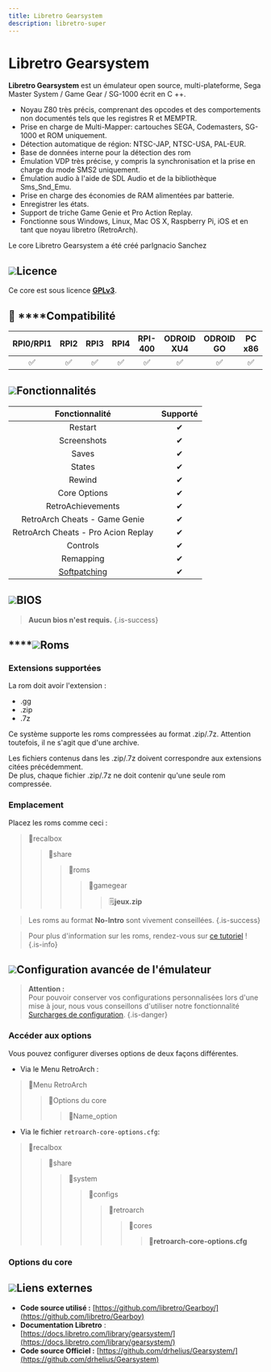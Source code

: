 ```yaml
---
title: Libretro Gearsystem
description: libretro-super
---
```


# Libretro Gearsystem

**Libretro Gearsystem** est un émulateur open source, multi-plateforme, Sega Master System / Game Gear / SG-1000 écrit en C ++.

* Noyau Z80 très précis, comprenant des opcodes et des comportements non documentés tels que les registres R et MEMPTR.
* Prise en charge de Multi-Mapper: cartouches SEGA, Codemasters, SG-1000 et ROM uniquement.
* Détection automatique de région: NTSC-JAP, NTSC-USA, PAL-EUR.
* Base de données interne pour la détection des rom
* Émulation VDP très précise, y compris la synchronisation et la prise en charge du mode SMS2 uniquement.
* Émulation audio à l'aide de SDL Audio et de la bibliothèque Sms\_Snd\_Emu.
* Prise en charge des économies de RAM alimentées par batterie.
* Enregistrer les états.
* Support de triche Game Genie et Pro Action Replay.
* Fonctionne sous Windows, Linux, Mac OS X, Raspberry Pi, iOS et en tant que noyau libretro \(RetroArch\).

Le core Libretro Gearsystem a été créé parIgnacio Sanchez

## ![](/migration-images/emulateurs/consoles-portables/game-gear/gerald-g-parchment-background-or-border-5.svg)Licence

Ce core est sous licence [**GPLv3**](https://github.com/drhelius/Gearsystem/blob/master/LICENSE).

## 🔧 ****Compatibilité

| RPI0/RPI1 | RPI2 | RPI3 | RPI4 | RPI-400 | ODROID XU4 | ODROID GO | PC x86 | PC X86\_64 |
| :---: | :---: | :---: | :---: | :---: | :---: | :---: | :---: | :---: |
| ✅ | ✅ | ✅ | ✅ | ✅ | ✅ | ✅ | ✅ | ✅ |

## ![](/migration-images/emulateurs/consoles-portables/game-gear/cogwheel-145804_640.png)Fonctionnalités

| Fonctionnalité | Supporté |
| :---: | :---: |
| Restart | ✔ |
| Screenshots | ✔ |
| Saves | ✔ |
| States | ✔ |
| Rewind | ✔ |
| Core Options | ✔ |
| RetroAchievements | ✔ |
| RetroArch Cheats - Game Genie | ✔ |
| RetroArch Cheats - Pro Acion Replay | ✔ |
| Controls | ✔ |
| Remapping | ✔ |
| [Softpatching](https://docs.libretro.com/guides/softpatching/) | ✔ |

## ![](/migration-images/emulateurs/consoles-portables/game-gear/tqfp32.svg)BIOS


>**Aucun bios n'est requis.**
{.is-success}

## \*\*\*\*![](/migration-images/emulateurs/consoles-portables/game-gear/rom-30098_640.png)**Roms**

### **Extensions supportées**

La rom doit avoir l'extension :

* .gg
* .zip
* .7z

Ce système supporte les roms compressées au format .zip/.7z. Attention toutefois, il ne s'agit que d'une archive.

Les fichiers contenus dans les .zip/.7z doivent correspondre aux extensions citées précédemment.  
De plus, chaque fichier .zip/.7z ne doit contenir qu'une seule rom compressée.

### **Emplacement**

Placez les roms comme ceci : 

> 📁recalbox
>
> > 📁share
> >
> > > 📁roms
> > >
> > > > 📁gamegear
> > > >
> > > > > 🗒**jeux.zip**


>Les roms au format **No-Intro** sont vivement conseillées.
{.is-success}


>Pour plus d'information sur les roms, rendez-vous sur [ce tutoriel](/fr/tutoriels/jeux/generalite/les-roms-et-les-isos) !
{.is-info}

## ![](/migration-images/emulateurs/consoles-portables/game-gear/hammer-28636_640.png)Configuration avancée de l'émulateur


>**Attention :**  
>Pour pouvoir conserver vos configurations personnalisées lors d'une mise à jour, nous vous conseillons d'utiliser notre fonctionnalité [Surcharges de configuration](/fr/usage-avance/surcharge-de-configuration).
{.is-danger}

### Accéder aux options

Vous pouvez configurer diverses options de deux façons différentes.

* Via le Menu RetroArch :

> 📁Menu RetroArch
>
> > 📁Options du core
> >
> > > 🧩Name\_option

* Via le fichier `retroarch-core-options.cfg`:

> 📁recalbox
>
> > 📁share
> >
> > > 📁system
> > >
> > > > 📁configs
> > > >
> > > > > 📁retroarch
> > > > >
> > > > > > 📁cores
> > > > > >
> > > > > > > 🧩**retroarch-core-options.cfg**

### Options du core

## ![](/migration-images/emulateurs/consoles-portables/game-gear/kisspng-web-development-world-wide-web-computer-icons-webs-world-wide-web-icon-png-5ab05c24477216.4540070115215073642927.png)**Liens externes**

* **Code source utilisé :** [https://github.com/libretro/Gearboy/](https://github.com/libretro/Gearboy)
* **Documentation Libretro** : [https://docs.libretro.com/library/gearsystem/](https://docs.libretro.com/library/gearsystem/)
* **Code source Officiel :** [https://github.com/drhelius/Gearsystem/](https://github.com/drhelius/Gearsystem)

